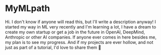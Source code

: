# MyMLpath
Hi. I don't know if anyone will read this, but I'll write a description anyway! I started my way in ML very recently and I'm learning a lot, I have a dream to create my own startup or get a job in the future in OpenAI, DeepMind, Anthropic or other AI companies. If anyone ever comes in here besides me, my plan is to see my progress. And if my projects are ever hollow, and not just as part of a tutorial, I'd love to share them 🤗

